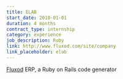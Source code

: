 ```yaml
---
title: ELAB
start_date: 2010-01-01
duration: 4 months
contract_type: internship
category: experience
job_description: Ruby
link: http://www.fluxod.com/site/company
link_placeholder: elab
---
```


<a href="http://www.fluxod.com/">Fluxod</a> ERP, a Ruby on Rails code generator
